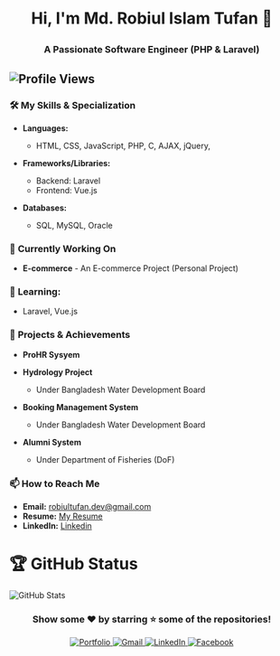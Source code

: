 
# <p align="center">Hi, I'm Md. Robiul Islam Tufan 👋  </p>

### <p align="center">A Passionate Software Engineer (PHP & Laravel)</p>

![Profile Views](https://komarev.com/ghpvc/?username=tufan3&color=blue)
---
### 🛠️ **My Skills & Specialization**  
- **Languages:**  
  - HTML, CSS, JavaScript, PHP, C, AJAX, jQuery, 

- **Frameworks/Libraries:**  
  - Backend: Laravel  
  - Frontend: Vue.js  

- **Databases:**  
  - SQL, MySQL, Oracle  

### 🔭 **Currently Working On**  
- **E-commerce** - An E-commerce Project (Personal Project)  


### 🌱 **Learning:**  
- Laravel, Vue.js 


### 📝 **Projects & Achievements**  
- **ProHR Sysyem** 
- **Hydrology Project**  
  - Under Bangladesh Water Development Board  

- **Booking Management System**  
  - Under Bangladesh Water Development Board  

- **Alumni System**  
  - Under Department of Fisheries (DoF) 


### 📫 **How to Reach Me**  
- **Email:** robiultufan.dev@gmail.com  
- **Resume:** [My Resume](https://drive.google.com/file/d/1U63ZIlusMMzvxbOme7xWqKv3SDid6H5r/view)  
- **LinkedIn:** [Linkedin](https://linkedin.com/in/tufan3)  

# 🏆 **GitHub Status** 
![GitHub Stats](https://github-readme-stats.vercel.app/api?username=tufan3&show_icons=true&theme=radical) 

### <p align="center">Show some ❤️ by starring ⭐ some of the repositories!</p>

<p align="center">
  <a href="https://your-portfolio-link.com" target="_blank">
    <img src="https://img.shields.io/badge/Portfolio-00A98F?style=for-the-badge&logo=Polywork&logoColor=white" alt="Portfolio" />
  </a>
  <a href="mailto:robiultufan.dev@gmail.com" target="_blank">
    <img src="https://img.shields.io/badge/Gmail-D14836?style=for-the-badge&logo=gmail&logoColor=white" alt="Gmail" />
  </a>
  <a href="https://linkedin.com/in/tufan3" target="_blank">
    <img src="https://img.shields.io/badge/LinkedIn-0077B5?style=for-the-badge&logo=linkedin&logoColor=white" alt="LinkedIn" />
  </a>
  <a href="https://facebook.com/your-profile-link" target="_blank">
    <img src="https://img.shields.io/badge/Facebook-1877F2?style=for-the-badge&logo=facebook&logoColor=white" alt="Facebook" />
  </a>
</p>

